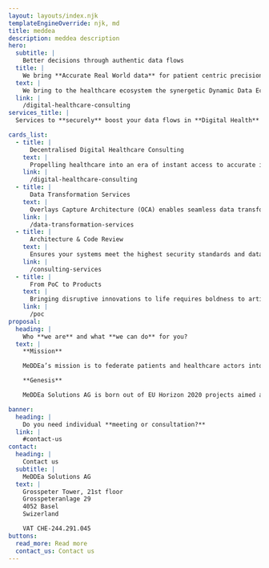 ```yaml
---
layout: layouts/index.njk
templateEngineOverride: njk, md
title: meddea
description: meddea description
hero:
  subtitle: |
    Better decisions through authentic data flows
  title: |
    We bring **Accurate Real World data** for patient centric precision medicine.
  text: |
    We bring to the healthcare ecosystem the synergetic Dynamic Data Economy vision where information flows securely between healthcare providers.
  link: |
    /digital-healthcare-consulting
services_title: |
  Services to **securely** boost your data flows in **Digital Health**

cards_list:
  - title: |
      Decentralised Digital Healthcare Consulting
    text: |
      Propelling healthcare into an era of instant access to accurate information to improve Quality of Life (QoL) advancements Data Transformation Services are designed to bring value to biotechnology and pharmaceutical companies, healthcare professionals, and, most importantly, the patients themselves.
    link: |
      /digital-healthcare-consulting
  - title: |
      Data Transformation Services
    text: |
      Overlays Capture Architecture (OCA) enables seamless data transformation from one format or structure to another. From raw data to processed or from unstructured to structured, we provide interoperable forms to map Real World Data (RWD) or legacy data alike to standard capture bases.
    link: |
      /data-transformation-services
  - title: |
      Architecture & Code Review
    text: |
      Ensures your systems meet the highest security standards and data protection requirements. Our experts in decentralised digital technologies will review your system from a new perspective.
    link: |
      /consulting-services
  - title: |
      From PoC to Products
    text: |
      Bringing disruptive innovations to life requires boldness to articulate the vision and intellectual honesty to avoid costly shortcuts. Our pioneer experts will ensure that your development roadmap from PoC to Product is aligned with new technologies and avoid expensive shortcuts.
    link: |
      /poc
proposal:
  heading: |
    Who **we are** and what **we can do** for you?
  text: |
    **Mission**

    MeDDEa’s mission is to federate patients and healthcare actors into a safe and trusted digital world, excluding no one. We will achieve our goals by swiftly bringing together recognised technological innovations in decentralised semantics and authentication. Built on a decentralised infrastructure designed with security at its core, MeDDEa, within two years, will deliver the first enterprise products (Trusted Digital Health Assistant) and services (Health Data Sharing Engine)  for capturing and sharing accurate real world data.

    **Genesis**

    MeDDEa Solutions AG is born out of EU Horizon 2020 projects aimed at bringing to market innovations in the realm of data portability and self-sovereign identity. Founded by the pioneers of the Dynamic Data Economy, a vision of a digital economy where organisations and individuals regain their digital independence, MeDDEa team combines experiences in decentralised technologies, clinical data management and enterprise digital transformation.

banner:
  heading: |
    Do you need individual **meeting or consultation?**
  link: |
    #contact-us
contact:
  heading: |
    Contact us
  subtitle: |
    MeDDEa Solutions AG
  text: |
    Grosspeter Tower, 21st floor
    Grosspeteranlage 29
    4052 Basel
    Swizerland

    VAT CHE-244.291.045
buttons:
  read_more: Read more
  contact_us: Contact us
---
```



